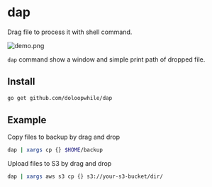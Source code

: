 dap
===

Drag file to process it with shell command.

![demo.png](https://raw.github.com/doloopwhile/dap/master/demo.png)

`dap` command show a window and simple print path of dropped file.

## Install
```sh
go get github.com/doloopwhile/dap
```

## Example
Copy files to backup by drag and drop
```sh
dap | xargs cp {} $HOME/backup
```

Upload files to S3 by drag and drop
```sh
dap | xargs aws s3 cp {} s3://your-s3-bucket/dir/
```
